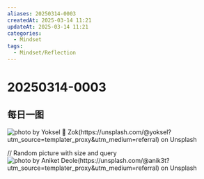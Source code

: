 ```yaml
---
aliases: 20250314-0003
createdAt: 2025-03-14 11:21
updateAt: 2025-03-14 11:21
categories:
  - Mindset
tags:
  - Mindset/Reflection
---
```

# 20250314-0003

  
## 每日一图
![photo by Yoksel 🌿 Zok(https://unsplash.com/@yoksel?utm_source=templater_proxy&utm_medium=referral) on Unsplash](https://images.unsplash.com/photo-1704049492643-e4d894759972?crop=entropy&cs=srgb&fm=jpg&ixid=M3w2NDU1OTF8MHwxfHJhbmRvbXx8fHx8fHx8fDE3NDE5MjI1MDd8&ixlib=rb-4.0.3&q=85&w=800&h=600)

// Random picture with size and query
![photo by Aniket Deole(https://unsplash.com/@anik3t?utm_source=templater_proxy&utm_medium=referral) on Unsplash](https://images.unsplash.com/photo-1516687401797-25297ff1462c?crop=entropy&cs=srgb&fm=jpg&ixid=M3w2NDU1OTF8MHwxfHJhbmRvbXx8fHx8fHx8fDE3NDE5MjI1MDh8&ixlib=rb-4.0.3&q=85&w=800&h=800)
